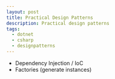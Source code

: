 ```yaml
---
layout: post
title: Practical Design Patterns
description: Practical design patterns
tags:
  - dotnet
  - csharp
  - designpatterns
---
```


- Dependency Injection / IoC
- Factories (generate instances)